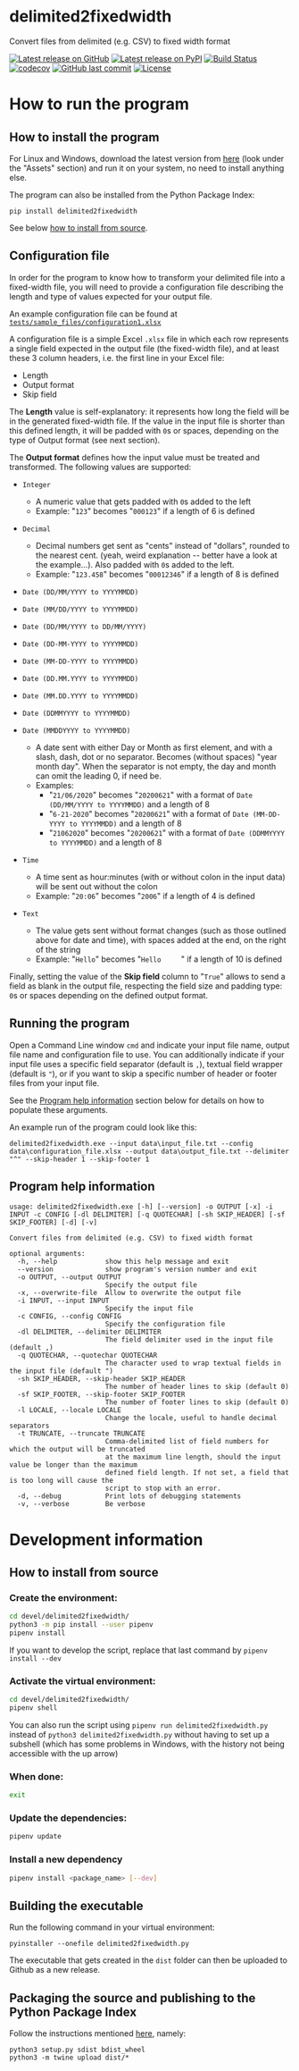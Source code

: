 # delimited2fixedwidth
Convert files from delimited (e.g. CSV) to fixed width format


[![Latest release on GitHub](https://img.shields.io/github/v/release/e2jk/delimited2fixedwidth)](https://github.com/e2jk/delimited2fixedwidth/releases/latest)
[![Latest release on PyPI](https://img.shields.io/pypi/v/delimited2fixedwidth)](https://pypi.org/project/delimited2fixedwidth/)
[![Build Status](https://travis-ci.com/e2jk/delimited2fixedwidth.svg?branch=master)](https://travis-ci.com/e2jk/delimited2fixedwidth)
[![codecov](https://codecov.io/gh/e2jk/delimited2fixedwidth/branch/master/graph/badge.svg)](https://codecov.io/gh/e2jk/delimited2fixedwidth)
[![GitHub last commit](https://img.shields.io/github/last-commit/e2jk/delimited2fixedwidth.svg)](https://github.com/e2jk/delimited2fixedwidth/commits/master)
[![License](https://img.shields.io/github/license/e2jk/delimited2fixedwidth)](../../tree/master/LICENSE)

How to run the program
======================

How to install the program
--------------------------

For Linux and Windows, download the latest version from [here](https://github.com/e2jk/delimited2fixedwidth/releases/latest) (look under the "Assets" section) and run it on your system, no need to install anything else.

The program can also be installed from the Python Package Index:

```
pip install delimited2fixedwidth
```

See below [how to install from source](#how-to-install-from-source).

Configuration file
------------------

In order for the program to know how to transform your delimited file into a fixed-width file, you will need to provide a configuration file describing the length and type of values expected for your output file.

An example configuration file can be found at
[`tests/sample_files/configuration1.xlsx`](../../tree/master/tests/sample_files/configuration1.xlsx)

A configuration file is a simple Excel `.xlsx` file in which each row represents a single field expected in the output file (the fixed-width file), and at least these 3 column headers, i.e. the first line in your Excel file:

* Length
* Output format
* Skip field

The **Length** value is self-explanatory: it represents how long the field will be in the generated fixed-width file. If the value in the input file is shorter than this defined length, it will be padded with `0`s or spaces, depending on the type of Output format (see next section).

The **Output format** defines how the input value must be treated and transformed. The following values are supported:
* `Integer`
  * A numeric value that gets padded with `0`s added to the left
  * Example: "`123`" becomes "`000123`" if a length of 6 is defined
* `Decimal`
  * Decimal numbers get sent as "cents" instead of "dollars", rounded to the nearest cent. (yeah, weird explanation -- better have a look at the example...). Also padded with `0`s added to the left.
  * Example: "`123.458`" becomes "`00012346`" if a length of 8 is defined

* `Date (DD/MM/YYYY to YYYYMMDD)`
* `Date (MM/DD/YYYY to YYYYMMDD)`
* `Date (DD/MM/YYYY to DD/MM/YYYY)`
* `Date (DD-MM-YYYY to YYYYMMDD)`
* `Date (MM-DD-YYYY to YYYYMMDD)`
* `Date (DD.MM.YYYY to YYYYMMDD)`
* `Date (MM.DD.YYYY to YYYYMMDD)`
* `Date (DDMMYYYY to YYYYMMDD)`
* `Date (MMDDYYYY to YYYYMMDD)`
  * A date sent with either Day or Month as first element, and with a slash, dash, dot or no separator. Becomes (without spaces) "year month day". When the separator is not empty, the day and month can omit the leading 0, if need be.
  * Examples:
    * "`21/06/2020`" becomes "`20200621`" with a format of `Date (DD/MM/YYYY to YYYYMMDD)` and a length of 8
    * "`6-21-2020`" becomes "`20200621`" with a format of `Date (MM-DD-YYYY to YYYYMMDD)` and a length of 8
    * "`21062020`" becomes "`20200621`" with a format of `Date (DDMMYYYY to YYYYMMDD)` and a length of 8
* `Time`
  * A time sent as hour:minutes (with or without colon in the input data) will be sent out without the colon
  * Example: "`20:06`" becomes "`2006`" if a length of 4 is defined
* `Text`
  * The value gets sent without format changes (such as those outlined above for date and time), with spaces added at the end, on the right of the string
  * Example: "`Hello`" becomes "<code>Hello&nbsp;&nbsp;&nbsp;&nbsp;&nbsp;</code>" if a length of 10 is defined

Finally, setting the value of the **Skip field** column to "`True`" allows to send a field as blank in the output file, respecting the field size and padding type: `0`s or spaces depending on the defined output format.


Running the program
-------------------

Open a Command Line window `cmd` and indicate your input file name, output file name and configuration file to use. You can additionally indicate if your input file uses a specific field separator (default is `,`), textual field wrapper (default is `"`), or if you want to skip a specific number of header or footer files from your input file.

See the [Program help information](#program-help-information) section below for details on how to populate these arguments.

An example run of the program could look like this:

```
delimited2fixedwidth.exe --input data\input_file.txt --config data\configuration_file.xlsx --output data\output_file.txt --delimiter "^" --skip-header 1 --skip-footer 1
```

Program help information
------------------------
```
usage: delimited2fixedwidth.exe [-h] [--version] -o OUTPUT [-x] -i INPUT -c CONFIG [-dl DELIMITER] [-q QUOTECHAR] [-sh SKIP_HEADER] [-sf SKIP_FOOTER] [-d] [-v]

Convert files from delimited (e.g. CSV) to fixed width format

optional arguments:
  -h, --help            show this help message and exit
  --version             show program's version number and exit
  -o OUTPUT, --output OUTPUT
                        Specify the output file
  -x, --overwrite-file  Allow to overwrite the output file
  -i INPUT, --input INPUT
                        Specify the input file
  -c CONFIG, --config CONFIG
                        Specify the configuration file
  -dl DELIMITER, --delimiter DELIMITER
                        The field delimiter used in the input file (default ,)
  -q QUOTECHAR, --quotechar QUOTECHAR
                        The character used to wrap textual fields in the input file (default ")
  -sh SKIP_HEADER, --skip-header SKIP_HEADER
                        The number of header lines to skip (default 0)
  -sf SKIP_FOOTER, --skip-footer SKIP_FOOTER
                        The number of footer lines to skip (default 0)
  -l LOCALE, --locale LOCALE
                        Change the locale, useful to handle decimal separators
  -t TRUNCATE, --truncate TRUNCATE
                        Comma-delimited list of field numbers for which the output will be truncated
                        at the maximum line length, should the input value be longer than the maximum
                        defined field length. If not set, a field that is too long will cause the
                        script to stop with an error.
  -d, --debug           Print lots of debugging statements
  -v, --verbose         Be verbose
```

Development information
=======================

How to install from source
--------------------------

### Create the environment:
```bash
cd devel/delimited2fixedwidth/
python3 -m pip install --user pipenv
pipenv install
```

If you want to develop the script, replace that last command by `pipenv install --dev`

### Activate the virtual environment:
```bash
cd devel/delimited2fixedwidth/
pipenv shell
```

You can also run the script using `pipenv run delimited2fixedwidth.py` instead of `python3 delimited2fixedwidth.py` without having to set up a subshell (which has some problems in Windows, with the history not being accessible with the up arrow)

### When done:
```bash
exit
```

### Update the dependencies:
```bash
pipenv update
```

### Install a new dependency
```bash
pipenv install <package_name> [--dev]
```

Building the executable
-----------------------

Run the following command in your virtual environment:

```
pyinstaller --onefile delimited2fixedwidth.py
```

The executable that gets created in the `dist` folder can then be uploaded to Github as a new release.

Packaging the source and publishing to the Python Package Index
---------------------------------------------------------------

Follow the instructions mentioned [here](https://packaging.python.org/tutorials/packaging-projects/#generating-distribution-archives), namely:

```
python3 setup.py sdist bdist_wheel
python3 -m twine upload dist/*
```
